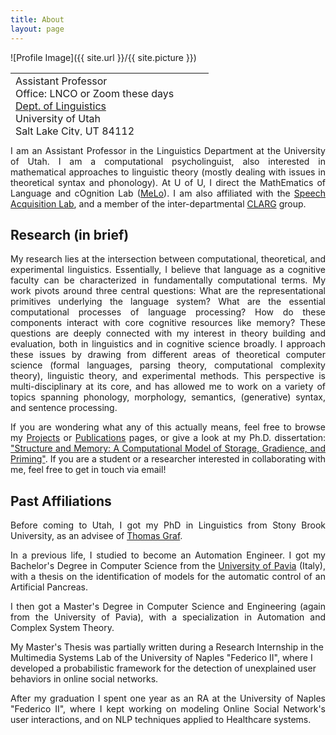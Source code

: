 ```yaml
---
title: About
layout: page
---
```

![Profile Image]({{ site.url }}/{{ site.picture }})

<table style="width: 750px; height: 100px;">
 <tr>
    <td>
     Assistant Professor<br>
     Office: LNCO or Zoom these days<BR>
     <A HREF="https://linguistics.utah.edu/">Dept. of Linguistics</A><BR>
      University of Utah<BR>
      Salt Lake City, UT 84112<BR>
      aniello.desanto[_at_]utah[_dot_]edu<BR>
      <BR>
      <A HREF="CV.pdf">CV</A> (updated 11/26/2022)
      <br><br>
      
</td><td>
   </td>
    <td style="vertical-align: bottom;">
      <span onmouseover="image1.src=loadImage1.src;" 
      onmouseout="image1.src=staticImage1.src;">
      </span>
   </td>
 </tr>
</table>

<p  style="text-align:justify">I am an Assistant Professor in the Linguistics Department at the  University of Utah.
I am a computational psycholinguist, also interested in mathematical approaches to linguistic theory (mostly dealing with issues in theoretical syntax and phonology).
At U of U, I direct the MathEmatics of Language and cOgnition Lab (<A HREF="https://aniellodesanto.github.io/MeLo/">MeLo</A>). 
I am also affiliated with the <A HREF="https://sites.google.com/view/speech-acquisition-lab/">Speech Acquisition Lab</A>, and a member of the inter-departmental <A HREF="https://sites.google.com/view/speech-acquisition-lab/clarg-speaker-series?authuser=0">CLARG</A> group.
</p>

<h2>Research (in brief)</h2>


<p  style="text-align:justify">
My research lies at the intersection between computational, theoretical, and experimental linguistics.
Essentially, I believe that language as a cognitive faculty can be characterized in fundamentally computational terms.
My work pivots around three central questions: What are the representational primitives underlying the language system? What are the essential computational processes of language processing? How do these components interact with core cognitive resources like memory? 
These questions are deeply connected with my interest in theory building and evaluation, both in linguistics and in cognitive science broadly.
I approach these issues by drawing from different areas of theoretical computer science (formal languages, parsing theory, computational complexity theory), linguistic theory, and experimental methods.
This perspective is multi-disciplinary at its core, and has allowed me to work on a variety of topics spanning phonology, morphology, semantics, (generative) syntax, and sentence processing.
</p>

<p  style="text-align:justify">
If you are wondering what any of this actually means, feel free to browse my <A HREF="../projects">Projects</A> or <A HREF="../publications">Publications</A> pages, or give a look at my Ph.D. dissertation: <A HREF="DeSantoAniello_Dissertation_Final.pdf">"Structure and Memory: A Computational Model of Storage, Gradience, and Priming"</A>.
If you are a student or a researcher interested in collaborating with me, feel free to get in touch via email!
</p>




<h2>Past Affiliations</h2>
<p  style="text-align:justify">
Before coming to Utah, I got my PhD in Linguistics from Stony Brook University, as an advisee of  <A HREF="http://thomasgraf.net/">Thomas Graf</A>.
 </p>
 <p  style="text-align:justify">
In a previous life, I studied to become an Automation Engineer.
I got my Bachelor's Degree in Computer Science from the <A HREF="http://www.unipv.eu/site/en/home.html">University of Pavia</A> (Italy),
with a thesis on the identification of models for the automatic control of an Artificial Pancreas.
 </p>
 <p  style="text-align:justify">
I then got a Master's Degree in Computer Science and Engineering (again from the University of Pavia),
with a specialization in Automation and Complex System Theory.

My Master's Thesis was partially written during a Research Internship in the Multimedia Systems Lab of the University of Naples "Federico II", where
I developed a probabilistic framework for the detection of unexplained user behaviors in online social networks.
 </p>
 <p  style="text-align:justify">
After my graduation I spent one year as an RA at the University of Naples "Federico II", where I kept working on modeling Online Social Network's user interactions, and 
on NLP techniques applied to Healthcare systems.
 </p>





